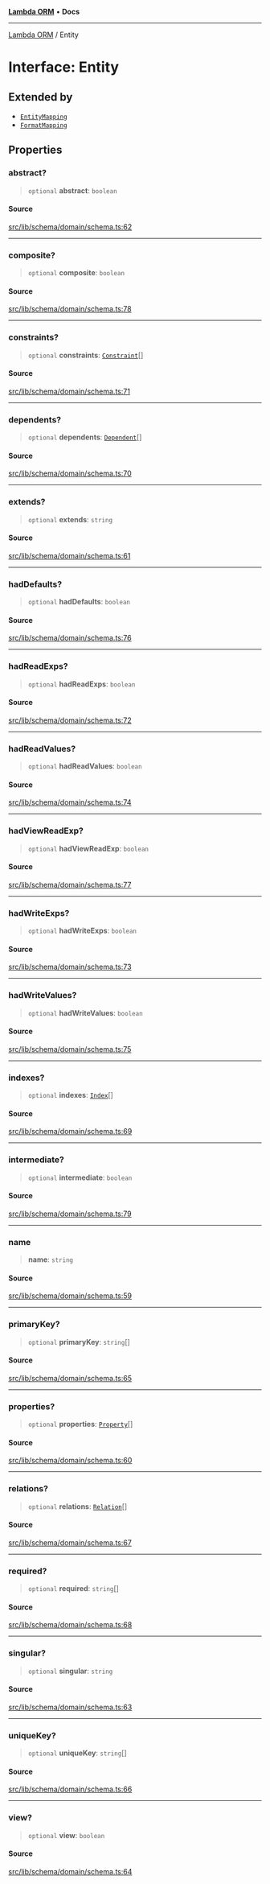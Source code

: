[**Lambda ORM**](../README.md) • **Docs**

***

[Lambda ORM](../README.md) / Entity

# Interface: Entity

## Extended by

- [`EntityMapping`](EntityMapping.md)
- [`FormatMapping`](FormatMapping.md)

## Properties

### abstract?

> `optional` **abstract**: `boolean`

#### Source

[src/lib/schema/domain/schema.ts:62](https://github.com/lambda-orm/lambdaorm-base/blob/75309e81097991935956cdab867faba6428c498c/src/lib/schema/domain/schema.ts#L62)

***

### composite?

> `optional` **composite**: `boolean`

#### Source

[src/lib/schema/domain/schema.ts:78](https://github.com/lambda-orm/lambdaorm-base/blob/75309e81097991935956cdab867faba6428c498c/src/lib/schema/domain/schema.ts#L78)

***

### constraints?

> `optional` **constraints**: [`Constraint`](Constraint.md)[]

#### Source

[src/lib/schema/domain/schema.ts:71](https://github.com/lambda-orm/lambdaorm-base/blob/75309e81097991935956cdab867faba6428c498c/src/lib/schema/domain/schema.ts#L71)

***

### dependents?

> `optional` **dependents**: [`Dependent`](Dependent.md)[]

#### Source

[src/lib/schema/domain/schema.ts:70](https://github.com/lambda-orm/lambdaorm-base/blob/75309e81097991935956cdab867faba6428c498c/src/lib/schema/domain/schema.ts#L70)

***

### extends?

> `optional` **extends**: `string`

#### Source

[src/lib/schema/domain/schema.ts:61](https://github.com/lambda-orm/lambdaorm-base/blob/75309e81097991935956cdab867faba6428c498c/src/lib/schema/domain/schema.ts#L61)

***

### hadDefaults?

> `optional` **hadDefaults**: `boolean`

#### Source

[src/lib/schema/domain/schema.ts:76](https://github.com/lambda-orm/lambdaorm-base/blob/75309e81097991935956cdab867faba6428c498c/src/lib/schema/domain/schema.ts#L76)

***

### hadReadExps?

> `optional` **hadReadExps**: `boolean`

#### Source

[src/lib/schema/domain/schema.ts:72](https://github.com/lambda-orm/lambdaorm-base/blob/75309e81097991935956cdab867faba6428c498c/src/lib/schema/domain/schema.ts#L72)

***

### hadReadValues?

> `optional` **hadReadValues**: `boolean`

#### Source

[src/lib/schema/domain/schema.ts:74](https://github.com/lambda-orm/lambdaorm-base/blob/75309e81097991935956cdab867faba6428c498c/src/lib/schema/domain/schema.ts#L74)

***

### hadViewReadExp?

> `optional` **hadViewReadExp**: `boolean`

#### Source

[src/lib/schema/domain/schema.ts:77](https://github.com/lambda-orm/lambdaorm-base/blob/75309e81097991935956cdab867faba6428c498c/src/lib/schema/domain/schema.ts#L77)

***

### hadWriteExps?

> `optional` **hadWriteExps**: `boolean`

#### Source

[src/lib/schema/domain/schema.ts:73](https://github.com/lambda-orm/lambdaorm-base/blob/75309e81097991935956cdab867faba6428c498c/src/lib/schema/domain/schema.ts#L73)

***

### hadWriteValues?

> `optional` **hadWriteValues**: `boolean`

#### Source

[src/lib/schema/domain/schema.ts:75](https://github.com/lambda-orm/lambdaorm-base/blob/75309e81097991935956cdab867faba6428c498c/src/lib/schema/domain/schema.ts#L75)

***

### indexes?

> `optional` **indexes**: [`Index`](Index.md)[]

#### Source

[src/lib/schema/domain/schema.ts:69](https://github.com/lambda-orm/lambdaorm-base/blob/75309e81097991935956cdab867faba6428c498c/src/lib/schema/domain/schema.ts#L69)

***

### intermediate?

> `optional` **intermediate**: `boolean`

#### Source

[src/lib/schema/domain/schema.ts:79](https://github.com/lambda-orm/lambdaorm-base/blob/75309e81097991935956cdab867faba6428c498c/src/lib/schema/domain/schema.ts#L79)

***

### name

> **name**: `string`

#### Source

[src/lib/schema/domain/schema.ts:59](https://github.com/lambda-orm/lambdaorm-base/blob/75309e81097991935956cdab867faba6428c498c/src/lib/schema/domain/schema.ts#L59)

***

### primaryKey?

> `optional` **primaryKey**: `string`[]

#### Source

[src/lib/schema/domain/schema.ts:65](https://github.com/lambda-orm/lambdaorm-base/blob/75309e81097991935956cdab867faba6428c498c/src/lib/schema/domain/schema.ts#L65)

***

### properties?

> `optional` **properties**: [`Property`](Property.md)[]

#### Source

[src/lib/schema/domain/schema.ts:60](https://github.com/lambda-orm/lambdaorm-base/blob/75309e81097991935956cdab867faba6428c498c/src/lib/schema/domain/schema.ts#L60)

***

### relations?

> `optional` **relations**: [`Relation`](Relation.md)[]

#### Source

[src/lib/schema/domain/schema.ts:67](https://github.com/lambda-orm/lambdaorm-base/blob/75309e81097991935956cdab867faba6428c498c/src/lib/schema/domain/schema.ts#L67)

***

### required?

> `optional` **required**: `string`[]

#### Source

[src/lib/schema/domain/schema.ts:68](https://github.com/lambda-orm/lambdaorm-base/blob/75309e81097991935956cdab867faba6428c498c/src/lib/schema/domain/schema.ts#L68)

***

### singular?

> `optional` **singular**: `string`

#### Source

[src/lib/schema/domain/schema.ts:63](https://github.com/lambda-orm/lambdaorm-base/blob/75309e81097991935956cdab867faba6428c498c/src/lib/schema/domain/schema.ts#L63)

***

### uniqueKey?

> `optional` **uniqueKey**: `string`[]

#### Source

[src/lib/schema/domain/schema.ts:66](https://github.com/lambda-orm/lambdaorm-base/blob/75309e81097991935956cdab867faba6428c498c/src/lib/schema/domain/schema.ts#L66)

***

### view?

> `optional` **view**: `boolean`

#### Source

[src/lib/schema/domain/schema.ts:64](https://github.com/lambda-orm/lambdaorm-base/blob/75309e81097991935956cdab867faba6428c498c/src/lib/schema/domain/schema.ts#L64)
